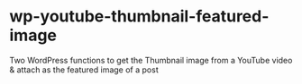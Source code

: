 # wp-youtube-thumbnail-featured-image
Two WordPress functions to get the Thumbnail image from a YouTube video &amp; attach as the featured image of a post
